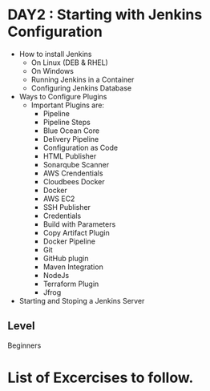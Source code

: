 # DAY2 : Starting with Jenkins Configuration
- How to install Jenkins
    - On Linux (DEB & RHEL)
    - On Windows
    - Running Jenkins in a Container
    - Configuring Jenkins Database
- Ways to Configure Plugins
    - Important Plugins are:
        - Pipeline
        - Pipeline Steps
        - Blue Ocean Core
        - Delivery Pipeline
        - Configuration as Code
        - HTML Publisher
        - Sonarqube Scanner
        - AWS Crendentials
        - Cloudbees Docker
        - Docker
        - AWS EC2
        - SSH Publisher
        - Credentials
        - Build with Parameters
        - Copy Artifact Plugin
        - Docker Pipeline
        - Git
        - GitHub plugin
        - Maven Integration
        - NodeJs
        - Terraform Plugin
        - Jfrog
- Starting and Stoping a Jenkins Server

## Level
Beginners

# List of Excercises to follow.